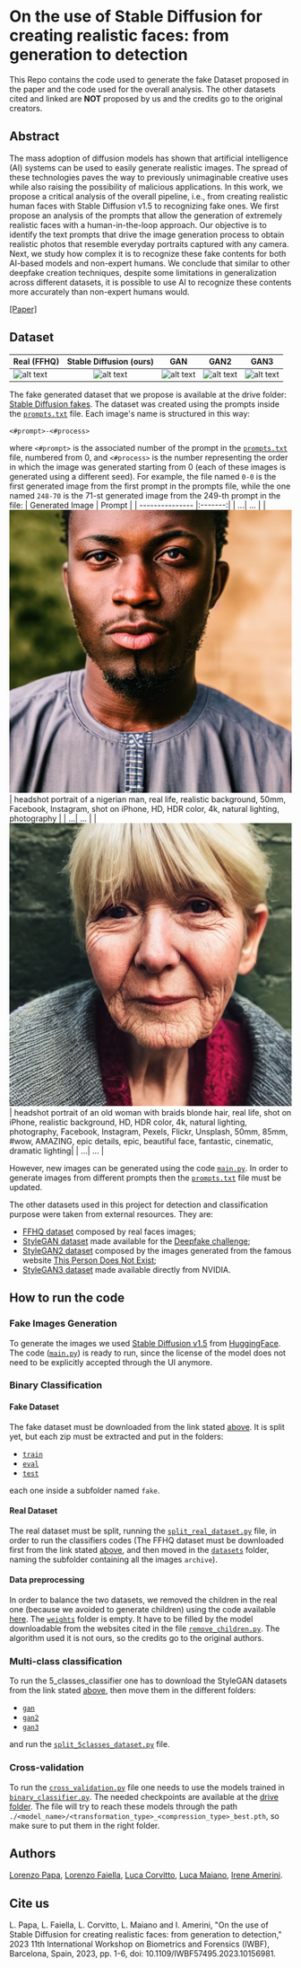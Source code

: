 # On the use of Stable Diffusion for creating realistic faces: from generation to detection

This Repo contains the code used to generate the fake Dataset proposed in the paper and the code used for the overall analysis. The other datasets cited and linked are **NOT** proposed by us and the credits go to the original creators.

## Abstract
The mass adoption of diffusion models has shown that artificial intelligence (AI) systems can be used to easily
generate realistic images. The spread of these technologies paves
the way to previously unimaginable creative uses while also
raising the possibility of malicious applications. In this work,
we propose a critical analysis of the overall pipeline, i.e., from
creating realistic human faces with Stable Diffusion v1.5
to recognizing fake ones. We first propose an analysis of the
prompts that allow the generation of extremely realistic faces
with a human-in-the-loop approach. Our objective is to identify
the text prompts that drive the image generation process to
obtain realistic photos that resemble everyday portraits captured
with any camera. Next, we study how complex it is to recognize
these fake contents for both AI-based models and non-expert
humans. We conclude that similar to other deepfake creation
techniques, despite some limitations in generalization across
different datasets, it is possible to use AI to recognize these
contents more accurately than non-expert humans would.

[[Paper]](https://ieeexplore.ieee.org/abstract/document/10156981)

## Dataset
| Real (FFHQ)   | Stable Diffusion (ours) | GAN    | GAN2   | GAN3  |
| ------------- |:-----------------------:|:------:|:------:|:-----:|
|![alt text](https://github.com/LucaCorvitto/RealFaces_w_StableDiffusion/blob/main/readme_images/real.png)|![alt text](https://github.com/LucaCorvitto/RealFaces_w_StableDiffusion/blob/main/readme_images/fake.png)| ![alt text](https://github.com/LucaCorvitto/RealFaces_w_StableDiffusion/blob/main/readme_images/gan.png)| ![alt text](https://github.com/LucaCorvitto/RealFaces_w_StableDiffusion/blob/main/readme_images/gan2.png)| ![alt text](https://github.com/LucaCorvitto/RealFaces_w_StableDiffusion/blob/main/readme_images/gan3.png)|

The fake generated dataset that we propose is available at the drive folder: [Stable Diffusion fakes](https://drive.google.com/drive/folders/10-n9jY3USb5O_2bh4yUpo1IRPWxe1RIA). The dataset was created using the prompts inside the [`prompts.txt`](prompts.txt) file. Each image's name is structured in this way:
```
<#prompt>-<#process>
```
where `<#prompt>` is the associated number of the prompt in the [`prompts.txt`](prompts.txt) file, numbered from 0, and `<#process>` is the number representing the order in which the image was generated starting from 0 (each of these images is generated using a different seed). For example, the file named `0-0` is the first generated image from the first prompt in the prompts file, while the one named `248-70` is the 71-st generated image from the 249-th prompt in the file:
| Generated Image | Prompt |
| --------------- |:-------:|
| ...| ... |
|![alt text](https://github.com/LucaCorvitto/RealFaces_w_StableDiffusion/blob/main/readme_images/4-54.png)| headshot portrait of a nigerian man, real life, realistic background, 50mm, Facebook, Instagram, shot on iPhone, HD, HDR color, 4k, natural lighting, photography |
| ...| ... |
|![alt text](https://github.com/LucaCorvitto/RealFaces_w_StableDiffusion/blob/main/readme_images/248-70.png)| headshot portrait of an old woman with braids blonde hair, real life, shot on iPhone, realistic background, HD, HDR color, 4k, natural lighting, photography, Facebook, Instagram, Pexels, Flickr, Unsplash, 50mm, 85mm, #wow, AMAZING, epic details, epic, beautiful face, fantastic, cinematic, dramatic lighting|
| ...| ... |

However, new images can be generated using the code [`main.py`](main.py). In order to generate images from different prompts then the [`prompts.txt`](prompts.txt) file must be updated.

The other datasets used in this project for detection and classification purpose were taken from external resources. They are:
* [FFHQ dataset](https://www.kaggle.com/datasets/arnaud58/flickrfaceshq-dataset-ffhq) composed by real faces images;
* [StyleGAN dataset](https://iplab.dmi.unict.it/deepfakechallenge/training/1-STYLEGAN.zip) made available for the [Deepfake challenge](https://iplab.dmi.unict.it/deepfakechallenge/#[object%20Object]);
* [StyleGAN2 dataset](https://www.kaggle.com/datasets/bwandowando/all-these-people-dont-exist) composed by the images generated from the famous website [This Person Does Not Exist](https://thispersondoesnotexist.com/);
* [StyleGAN3 dataset](https://nvlabs-fi-cdn.nvidia.com/stylegan3/images/stylegan3-r-ffhq-1024x1024/) made available directly from NVIDIA.


## How to run the code
### Fake Images Generation
To generate the images we used [Stable Diffusion v1.5](https://huggingface.co/runwayml/stable-diffusion-v1-5) from [HuggingFace](https://huggingface.co/). The code ([`main.py`](main.py)) is ready to run, since the license of the model does not need to be explicitly accepted through the UI anymore.

### Binary Classification
#### Fake Dataset
The fake dataset must be downloaded from the link stated [above](#dataset). It is split yet, but each zip must be extracted and put in the folders:
* [`train`](./datasets/png_images/train)
* [`eval`](./datasets/png_images/eval)
* [`test`](./datasets/png_images/test)

each one inside a subfolder named `fake`.

#### Real Dataset
The real dataset must be split, running the [`split_real_dataset.py`](split_real_dataset.py) file, in order to run the classifiers codes (The FFHQ dataset must be downloaded first from the link stated [above](#dataset), and then moved in the [`datasets`](datasets) folder, naming the subfolder containing all the images `archive`).

#### Data preprocessing
In order to balance the two datasets, we removed the children in the real one (because we avoided to generate children) using the code available [here](https://www.thepythoncode.com/article/predict-age-using-opencv/).
The [`weights`](weights) folder is empty. It have to be filled by the model downloadable from the websites cited in the file [`remove_children.py`](remove_children.py). The algorithm used it is not ours, so the credits go to the original authors.

### Multi-class classification
To run the 5_classes_classifier one has to download the StyleGAN datasets from the link stated [above](#dataset), then move them in the different folders:
* [`gan`](datasets/gan)
* [`gan2`](datasets/gan2)
* [`gan3`](datasets/gan3)
 
and run the [`split_5classes_dataset.py`](split_5classes_dataset.py) file.

### Cross-validation
To run the [`cross_validation.py`](cross_validation.py) file one needs to use the models trained in [`binary_classifier.py`](binary_classifier.py). The needed checkpoints are available at the [drive folder](https://drive.google.com/drive/folders/10-n9jY3USb5O_2bh4yUpo1IRPWxe1RIA). The file will try to reach these models through the path `./<model_name>/<transformation_type>_<compression_type>_best.pth`, so make sure to put them in the right folder.

## Authors
[Lorenzo Papa](https://github.com/lorenzopapa5), [Lorenzo Faiella](https://github.com/FiscalTax), [Luca Corvitto](https://github.com/LucaCorvitto), [Luca Maiano](https://github.com/lucamaiano), [Irene Amerini](https://github.com/ireneamerini).

## Cite us
L. Papa, L. Faiella, L. Corvitto, L. Maiano and I. Amerini, "On the use of Stable Diffusion for creating realistic faces: from generation to detection," 2023 11th International Workshop on Biometrics and Forensics (IWBF), Barcelona, Spain, 2023, pp. 1-6, doi: 10.1109/IWBF57495.2023.10156981.

